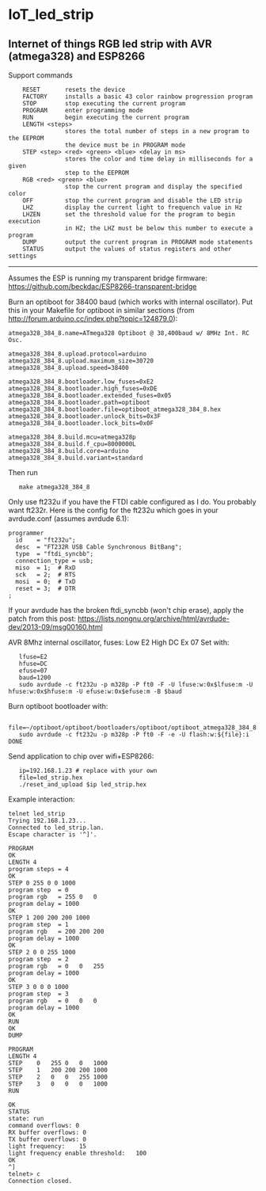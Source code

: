 # IoT_led_strip
Internet of things RGB led strip with AVR (atmega328) and ESP8266
---

Support commands
```
	RESET		resets the device
	FACTORY		installs a basic 43 color rainbow progression program
	STOP		stop executing the current program
	PROGRAM		enter programming mode
	RUN			begin executing the current program
	LENGTH <steps>
				stores the total number of steps in a new program to the EEPROM
				the device must be in PROGRAM mode
	STEP <step> <red> <green> <blue> <delay in ms>
				stores the color and time delay in milliseconds for a given
				step to the EEPROM
	RGB	<red> <green> <blue>
				stop the current program and display the specified color
	OFF			stop the current program and disable the LED strip
	LHZ			display the current light to frequench value in Hz
	LHZEN		set the threshold value for the program to begin execution
				in HZ; the LHZ must be below this number to execute a program
	DUMP		output the current program in PROGRAM mode statements
	STATUS		output the values of status registers and other settings
```

---

Assumes the ESP is running my transparent bridge firmware: https://github.com/beckdac/ESP8266-transparent-bridge

Burn an optiboot for 38400 baud (which works with internal oscillator).  Put this in your Makefile for optiboot in similar sections (from http://forum.arduino.cc/index.php?topic=124879.0):
```
atmega328_384_8.name=ATmega328 Optiboot @ 38,400baud w/ 8MHz Int. RC Osc.

atmega328_384_8.upload.protocol=arduino
atmega328_384_8.upload.maximum_size=30720
atmega328_384_8.upload.speed=38400

atmega328_384_8.bootloader.low_fuses=0xE2
atmega328_384_8.bootloader.high_fuses=0xDE
atmega328_384_8.bootloader.extended_fuses=0x05
atmega328_384_8.bootloader.path=optiboot
atmega328_384_8.bootloader.file=optiboot_atmega328_384_8.hex
atmega328_384_8.bootloader.unlock_bits=0x3F
atmega328_384_8.bootloader.lock_bits=0x0F

atmega328_384_8.build.mcu=atmega328p
atmega328_384_8.build.f_cpu=8000000L
atmega328_384_8.build.core=arduino
atmega328_384_8.build.variant=standard
```

Then run
```
   make atmega328_384_8
```

Only use ft232u if you have the FTDI cable configured as I do.  You probably want ft232r.  Here is the config for the ft232u which goes in your avrdude.conf (assumes avrdude 6.1):

```
programmer
  id    = "ft232u";
  desc  = "FT232R USB Cable Synchronous BitBang";
  type  = "ftdi_syncbb";
  connection_type = usb;
  miso  = 1;  # RxD
  sck   = 2;  # RTS
  mosi  = 0;  # TxD
  reset = 3;  # DTR
;
```

If your avrdude has the broken ftdi_syncbb (won't chip erase), apply the patch from this post:
https://lists.nongnu.org/archive/html/avrdude-dev/2013-09/msg00160.html

AVR 8Mhz internal oscillator, fuses: Low E2 High DC Ex 07
Set with:
```
   lfuse=E2
   hfuse=DC
   efuse=07
   baud=1200
   sudo avrdude -c ft232u -p m328p -P ft0 -F -U lfuse:w:0x$lfuse:m -U hfuse:w:0x$hfuse:m -U efuse:w:0x$efuse:m -B $baud
```

Burn optiboot bootloader with:
```
   file=~/optiboot/optiboot/bootloaders/optiboot/optiboot_atmega328_384_8.hex
   sudo avrdude -c ft232u -p m328p -P ft0 -F -e -U flash:w:${file}:i DONE
```

Send application to chip over wifi+ESP8266:
```
   ip=192.168.1.23 # replace with your own
   file=led_strip.hex
   ./reset_and_upload $ip led_strip.hex 
```

Example interaction:
```
telnet led_strip
Trying 192.168.1.23...
Connected to led_strip.lan.
Escape character is '^]'.

PROGRAM
OK
LENGTH 4
program steps = 4
OK
STEP 0 255 0 0 1000
program step  = 0
program rgb   = 255	0	0
program delay = 1000
OK
STEP 1 200 200 200 1000
program step  = 1
program rgb   = 200	200	200
program delay = 1000
OK
STEP 2 0 0 255 1000
program step  = 2
program rgb   = 0	0	255
program delay = 1000
OK
STEP 3 0 0 0 1000
program step  = 3
program rgb   = 0	0	0
program delay = 1000
OK
RUN
OK
DUMP

PROGRAM
LENGTH 4
STEP	0	255	0	0	1000
STEP	1	200	200	200	1000
STEP	2	0	0	255	1000
STEP	3	0	0	0	1000
RUN

OK
STATUS
state: run
command overflows: 0
RX buffer overflows: 0
TX buffer overflows: 0
light frequency:	15
light frequency enable threshold:	100
OK
^]
telnet> c
Connection closed.
```
